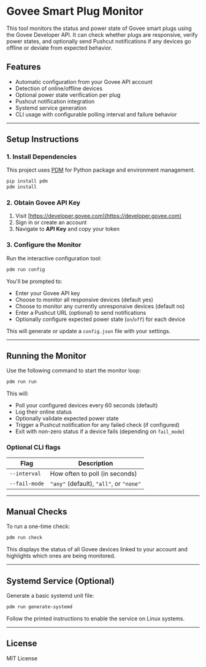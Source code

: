 

# Govee Smart Plug Monitor

This tool monitors the status and power state of Govee smart plugs using the Govee Developer API. It can check whether plugs are responsive, verify power states, and optionally send Pushcut notifications if any devices go offline or deviate from expected behavior.

## Features

- Automatic configuration from your Govee API account
- Detection of online/offline devices
- Optional power state verification per plug
- Pushcut notification integration
- Systemd service generation
- CLI usage with configurable polling interval and failure behavior

---

## Setup Instructions

### 1. Install Dependencies

This project uses [PDM](https://pdm.fming.dev) for Python package and environment management.

```bash
pip install pdm
pdm install
```

### 2. Obtain Govee API Key

1. Visit [https://developer.govee.com](https://developer.govee.com)
2. Sign in or create an account
3. Navigate to **API Key** and copy your token

### 3. Configure the Monitor

Run the interactive configuration tool:

```bash
pdm run config
```

You'll be prompted to:
- Enter your Govee API key
- Choose to monitor all responsive devices (default yes)
- Choose to monitor any currently unresponsive devices (default no)
- Enter a Pushcut URL (optional) to send notifications
- Optionally configure expected power state (`on`/`off`) for each device

This will generate or update a `config.json` file with your settings.

---

## Running the Monitor

Use the following command to start the monitor loop:

```bash
pdm run run
```

This will:
- Poll your configured devices every 60 seconds (default)
- Log their online status
- Optionally validate expected power state
- Trigger a Pushcut notification for any failed check (if configured)
- Exit with non-zero status if a device fails (depending on `fail_mode`)

### Optional CLI flags

| Flag           | Description                            |
|----------------|----------------------------------------|
| `--interval`   | How often to poll (in seconds)         |
| `--fail-mode`  | `"any"` (default), `"all"`, or `"none"` |

---

## Manual Checks

To run a one-time check:

```bash
pdm run check
```

This displays the status of all Govee devices linked to your account and highlights which ones are being monitored.

---

## Systemd Service (Optional)

Generate a basic systemd unit file:

```bash
pdm run generate-systemd
```

Follow the printed instructions to enable the service on Linux systems.

---

## License

MIT License